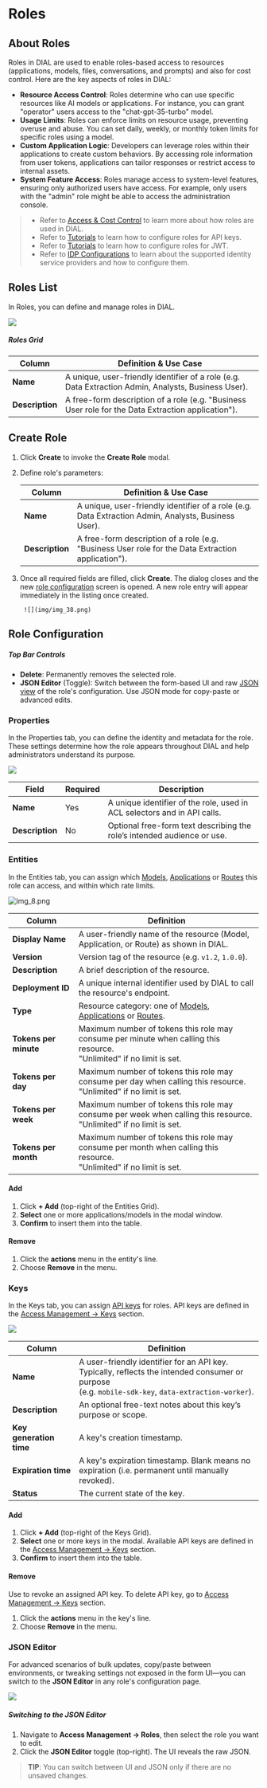 # Roles

## About Roles

Roles in DIAL are used to enable roles-based access to resources (applications, models, files, conversations, and prompts) and also for cost control. Here are the key aspects of roles in DIAL:

* **Resource Access Control**: Roles determine who can use specific resources like AI models or applications. For instance, you can grant "operator" users access to the "chat-gpt-35-turbo" model.
* **Usage Limits**: Roles can enforce limits on resource usage, preventing overuse and abuse. You can set daily, weekly, or monthly token limits for specific roles using a model.
* **Custom Application Logic**: Developers can leverage roles within their applications to create custom behaviors. By accessing role information from user tokens, applications can tailor responses or restrict access to internal assets.
* **System Feature Access**: Roles manage access to system-level features, ensuring only authorized users have access. For example, only users with the "admin" role might be able to access the administration console.

> * Refer to [Access & Cost Control](/docs/platform/3.core/2.access-control-intro.md) to learn more about how roles are used in DIAL.
> * Refer to [Tutorials](/docs/tutorials/2.devops/2.auth-and-access-control/0.api-keys.md) to learn how to configure roles for API keys.
> * Refer to [Tutorials](/docs/tutorials/2.devops/2.auth-and-access-control/1.jwt.md) to learn how to configure roles for JWT.
> * Refer to [IDP Configurations](/docs/tutorials/2.devops/2.auth-and-access-control/2.configure-idps/0.overview.md) to learn about the supported identity service providers and how to configure them.

## Roles List

In Roles, you can define and manage roles in DIAL. 

![](img/img_37.png)

##### Roles Grid

| Column          | Definition & Use Case|
|-----------------|-----------------------------------------------------------------------------------------------------------|
| **Name**        | A unique, user-friendly identifier of a role (e.g. Data Extraction Admin, Analysts, Business User).     |
| **Description** | A free-form description of a role (e.g. "Business User role for the Data Extraction application").  |

## Create Role

1. Click **Create** to invoke the **Create Role** modal.
2. Define role's parameters:

    | Column          | Definition & Use Case|
    |-----------------|-----------------------------------------------------------------------------------------------------------|
    | **Name**        | A unique, user-friendly identifier of a role (e.g. Data Extraction Admin, Analysts, Business User).     |
    | **Description** | A free-form description of a role (e.g. "Business User role for the Data Extraction application").  |

3. Once all required fields are filled, click **Create**. The dialog closes and the new [role configuration](#role-configuration) screen is opened. A new role entry will appear immediately in the listing once created.

        ![](img/img_38.png)

## Role Configuration

##### Top Bar Controls

* **Delete**: Permanently removes the selected role.
* **JSON Editor** (Toggle): Switch between the form-based UI and raw [JSON view](#json-editor) of the role's configuration. Use JSON mode for copy-paste or advanced edits.

### Properties

In the Properties tab, you can define the identity and metadata for the role. These settings determine how the role appears throughout DIAL and help administrators understand its purpose.

![](img/img_39.png)


| Field           | Required | Description                                                                 |
|-----------------|-----------|-----------------------------------------------------------------------------|
| **Name**        | Yes   | A unique identifier of the role, used in ACL selectors and in API calls. |
| **Description** | No        | Optional free-form text describing the role’s intended audience or use.     |


### Entities

In the Entities tab, you can assign which [Models](/docs/tutorials/3.admin/entities-models.md), [Applications](/docs/tutorials/3.admin/entities-applications.md) or [Routes](/docs/tutorials/3.admin/entities-routes.md) this role can access, and within which rate limits.

![img_8.png](img/img_40.png)

| Column                | Definition                       |
| --------------------- |-----------------------------------------------------------------------------------------------------------------------|
| **Display Name**      | A user-friendly name of the resource (Model, Application, or Route) as shown in DIAL.                                    |
| **Version**           | Version tag of the resource (e.g. `v1.2`, `1.0.0`).                                                                     |
| **Description**       | A brief description of the resource.                                                                             |
| **Deployment ID**     | A unique internal identifier used by DIAL to call the resource's endpoint.                                          |
| **Type**              | Resource category: one of [Models](/docs/tutorials/3.admin/entities-models.md), [Applications](/docs/tutorials/3.admin/entities-applications.md) or [Routes](/docs/tutorials/3.admin/entities-routes.md).                                                |
| **Tokens per minute** | Maximum number of tokens this role may consume per minute when calling this resource. <br />"Unlimited" if no limit is set. |
| **Tokens per day**    | Maximum number of tokens this role may consume per day when calling this resource. <br />"Unlimited" if no limit is set.    |
| **Tokens per week**   | Maximum number of tokens this role may consume per week when calling this resource. <br />"Unlimited" if no limit is set.   |
| **Tokens per month**  | Maximum number of tokens this role may consume per month when calling this resource. <br />"Unlimited" if no limit is set.  |

#### Add

1. Click **+ Add** (top-right of the Entities Grid).
2. **Select** one or more applications/models in the modal window.
3. **Confirm** to insert them into the table.

#### Remove
 
1. Click the **actions** menu in the entity's line.
2. Choose **Remove** in the menu.

### Keys

In the Keys tab, you can assign [API keys](/docs/tutorials/3.admin/access-management-keys.md) for roles. API keys are defined in the [Access Management → Keys](/docs/tutorials/3.admin/access-management-keys.md) section.

![](img/img_41.png)

| Column                  | Definition      |
|-------------------------|------|
| **Name**                | A user-friendly identifier for an API key. Typically, reflects the intended consumer or purpose<br />(e.g. `mobile-sdk-key`, `data-extraction-worker`). |
| **Description**         | An optional free-text notes about this key’s purpose or scope.     |
| **Key generation time** | A key's creation timestamp.|
| **Expiration time**     | A key's expiration timestamp. Blank means no expiration (i.e. permanent until manually revoked).             |
| **Status**              | The current state of the key.|

#### Add

1. Click **+ Add** (top-right of the Keys Grid).
2. **Select** one or more keys in the modal. Available API keys are defined in the [Access Management → Keys](/docs/tutorials/3.admin/access-management-keys.md) section.
3. **Confirm** to insert them into the table.

#### Remove

Use to revoke an assigned API key. To delete API key, go to [Access Management → Keys](/docs/tutorials/3.admin/access-management-keys.md) section.
 
1. Click the **actions** menu in the key's line.
2. Choose **Remove** in the menu.

### JSON Editor

For advanced scenarios of bulk updates, copy/paste between environments, or tweaking settings not exposed in the form UI—you can switch to the **JSON Editor** in any role's configuration page.

![](img/74.png)

##### Switching to the JSON Editor

1. Navigate to **Access Management → Roles**, then select the role you want to edit.
2. Click the **JSON Editor** toggle (top-right). The UI reveals the raw JSON.

> **TIP**: You can switch between UI and JSON only if there are no unsaved changes.

